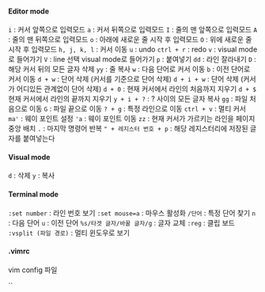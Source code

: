 #### Editor mode
`i` : 커서 앞쪽으로 입력모드
`a` : 커서 뒤쪽으로 입력모드
`I` : 줄의 맨 앞쪽으로 입력모드
`A` : 줄의 맨 뒤쪽으로 입력모드
`o` : 아래에 새로운 줄 시작 후 입력모드
`O` : 위에 새로운 줄 시작 후 입력모드
`h, j, k, l` : 커서 이동
`u` : undo
`ctrl + r` : redo
`v` : visual mode로 들어가기
`V` : line 선택 visual mode로 들어가기
`p` : 붙여넣기
`dd` : 라인 잘라내기
`D` : 해당 커서 뒤의 모든 글자 삭제
`yy` : 줄 복사
`w` : 다음 단어로 커서 이동
`b` : 이전 단어로 커서 이동
`d + w` : 단어 삭제 (커서를 기준으로 단어 삭제)
`d + i + w` : 단어 삭제 (커서가 어디있든 관계없이 단어 삭제)
`d + 0` : 현재 커서에서 라인의 처음까지 지우기
`d + $` 현재 커서에서 라인의 끝까지 지우기
`y + i + ?` : ? 사이의 모든 글자 복사
`gg` : 파일 처음으로 이동
`G` : 파일 끝으로 이동
`? + g` : 특정 라인으로 이동
`ctrl + v` : 멀티 커서
`ma'` : 웨이 포인트 설정
`'a` : 웨이 포인트 이동
`zz` : 현재 커서가 가르키는 라인을 페이지 중앙 배치
`.` : 마지막 명령어 반복
`" + 레지스터 번호 + p` : 해당 레지스터리에 저장된 글자를 붙여넣는다
#### Visual mode
`d` : 삭제
`y`  : 복사
#### Terminal mode
`:set number` : 라인 번호 보기
`:set mouse=a` : 마우스 활성화
`/단어` : 특정 단어 찾기
`n` : 다음 단어
`u` : 이전 단어
`%s/타겟 글자/바꿀 글자/g` : 글자 교체
`:reg` : 클립 보드
`:vsplit (파일 경로)` : 멀티 윈도우로 보기
#### .vimrc
vim config 파일

``
